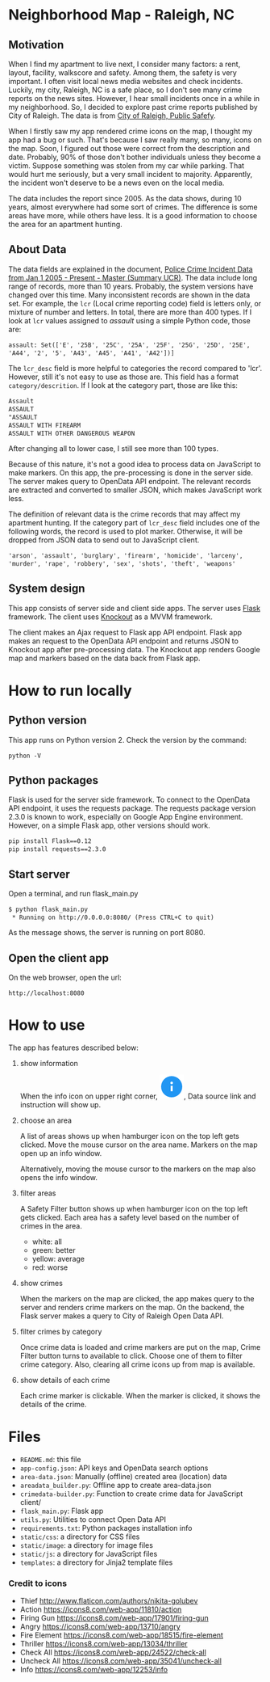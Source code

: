 # Neighborhood Map - Raleigh, NC

## Motivation

When I find my apartment to live next, I consider many factors: a rent, layout, facility,
walkscore and safety. Among them, the safety is very important. I often visit local news
media websites and check incidents. Luckily, my city, Raleigh, NC is a safe place, so I
don't see many crime reports on the news sites. However, I hear small incidents once
in a while in my neighborhood. So, I decided to explore past crime reports published by City of Raleigh.
The data is from
[City of Raleigh, Public Safefy](https://data.raleighnc.gov/category/public-safety).

When I firstly saw my app rendered crime icons on the map, I thought my app had a bug
or such. That's because I saw really many, so many, icons on the map. Soon, I
figured out those were correct from the description and date. Probably, 90% of those
don't bother individuals unless they become a victim. Suppose something was stolen from my car
while parking. That would hurt me seriously, but a very small incident to majority.
Apparently, the incident won't deserve to be a news even on the local media.

The data includes the report since 2005. As the data shows, during 10 years, almost
everywhere had some sort of crimes. The difference is some areas have more,
while others have less. It is a good information to choose the area for an apartment
hunting.


## About Data

The data fields are explained in the document, [Police Crime Incident Data from Jan 1 2005 - Present - Master (Summary UCR)](https://dev.socrata.com/foundry/data.raleighnc.gov/emea-ai2t).
The data include long range of records, more than 10 years. Probably, the system versions have changed over
this time. Many inconsistent records are shown in the data set.
For example, the `lcr` (Local crime reporting code) field is letters only,
or mixture of number and letters. In total, there are more than 400 types.
If I look at `lcr` values assigned to *assault* using a simple Python code, those are:

```
assault: Set(['E', '25B', '25C', '25A', '25F', '25G', '25D', '25E', 'A44', '2', '5', 'A43', 'A45', 'A41', 'A42'])]
```

The `lcr_desc` field is more helpful to categories the record compared to 'lcr'.
However, still it's not easy to use as those are.
This field has a format `category/descrition`. If I look at the category part,
those are like this:

```
Assault
ASSAULT
"ASSAULT
ASSAULT WITH FIREARM
ASSAULT WITH OTHER DANGEROUS WEAPON
```

After changing all to lower case, I still see more than 100 types.


Because of this nature, it's not a good idea to process data on JavaScript to make markers.
On this app, the pre-processing is done in the server side.
The server makes query to OpenData API endpoint. The relevant records are extracted and
converted to smaller JSON, which makes JavaScript work less.

The definition of relevant data is the crime records that may affect my apartment hunting.
If the category part of `lcr_desc` field includes one of the following words, the record
is used to plot marker. Otherwise, it will be dropped from JSON data to send out to
JavaScript client.

```
'arson', 'assault', 'burglary', 'firearm', 'homicide', 'larceny',
'murder', 'rape', 'robbery', 'sex', 'shots', 'theft', 'weapons'
```


## System design

This app consists of server side and client side apps.
The server uses [Flask](http://flask.pocoo.org/) framework.
The client uses [Knockout](http://knockoutjs.com/index.html) as a MVVM framework.


The client makes an Ajax request to Flask app API endpoint.
Flask app makes an request to the OpenData API endpoint and returns JSON to Knockout app
after pre-processing data.
The Knockout app renders Google map and markers based on the data back from Flask app.



# How to run locally


## Python version

This app runs on Python version 2. Check the version by the command:

```
python -V
```

## Python packages

Flask is used for the server side framework. To connect to the OpenData API endpoint,
it uses the requests package. The requests package version 2.3.0 is known to work,
especially on Google App Engine environment. However, on a simple Flask app,
other versions should work.


```
pip install Flask==0.12
pip install requests==2.3.0
```


## Start server

Open a terminal, and run flask_main.py

```
$ python flask_main.py 
 * Running on http://0.0.0.0:8080/ (Press CTRL+C to quit)
```

As the message shows, the server is running on port 8080.


## Open the client app

On the web browser, open the url:

```
http://localhost:8080
```


# How to use


The app has features described below:

1. show information

    When the info icon on upper right corner, ![info](static/image/Info.png),
    Data source link and instruction will show up.

2. choose an area

    A list of areas shows up when hamburger icon on the top left gets clicked.
    Move the mouse cursor on the area name. Markers on the map open up an info
    window.

    Alternatively, moving the mouse cursor to the markers on the map also
    opens the info window.

3. filter areas

    A Safety Filter button shows up when hamburger icon on the top left gets clicked.
    Each area has a safety level based on the number of crimes in the area.
    - white: all
    - green: better
    - yellow: average
    - red: worse

4. show crimes

    When the markers on the map are clicked, the app makes query to the server
    and renders crime markers on the map.
    On the backend, the Flask server makes a query to City of Raleigh Open Data API.

5. filter crimes by category

    Once crime data is loaded and crime markers are put on the map, Crime Filter
    button turns to available to click. Choose one of them to filter crime
    category.
    Also, clearing all crime icons up from map is available.

6. show details of each crime

    Each crime marker is clickable. When the marker is clicked,
    it shows the details of the crime.


# Files

- `README.md`: this file
- `app-config.json`: API keys and OpenData search options
- `area-data.json`: Manually (offline) created area (location) data
- `areadata_builder.py`: Offline app to create area-data.json
- `crimedata-builder.py`: Function to create crime data for JavaScript client/
- `flask_main.py`: Flask app
- `utils.py`: Utilities to connect Open Data API
- `requirements.txt`: Python packages installation info
- `static/css`: a directory for CSS files
- `static/image`: a directory for image files
- `static/js`: a directory for JavaScript files
- `templates`: a directory for Jinja2 template files



### Credit to icons

- Thief
    <http://www.flaticon.com/authors/nikita-golubev>
- Action
    <https://icons8.com/web-app/11810/action>
- Firing Gun
    <https://icons8.com/web-app/17901/firing-gun>
- Angry
    <https://icons8.com/web-app/13710/angry>
- Fire Element
    <https://icons8.com/web-app/18515/fire-element>
- Thriller
    <https://icons8.com/web-app/13034/thriller>
- Check All
    <https://icons8.com/web-app/24522/check-all>
- Uncheck All
    <https://icons8.com/web-app/35041/uncheck-all>
- Info
    <https://icons8.com/web-app/12253/info>
